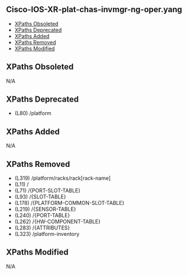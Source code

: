 ## Cisco-IOS-XR-plat-chas-invmgr-ng-oper.yang

- [XPaths Obsoleted](#xpaths-obsoleted)
- [XPaths Deprecated](#xpaths-deprecated)
- [XPaths Added](#xpaths-added)
- [XPaths Removed](#xpaths-removed)
- [XPaths Modified](#xpaths-modified)

## XPaths Obsoleted

N/A

## XPaths Deprecated

- (L80)	/platform

## XPaths Added

N/A

## XPaths Removed

- (L319)	/platform/racks/rack[rack-name]
- (L11)	/
- (L71)	/{PORT-SLOT-TABLE}
- (L93)	/{SLOT-TABLE}
- (L178)	/{PLATFORM-COMMON-SLOT-TABLE}
- (L219)	/{SENSOR-TABLE}
- (L240)	/{PORT-TABLE}
- (L262)	/{HW-COMPONENT-TABLE}
- (L283)	/{ATTRIBUTES}
- (L323)	/platform-inventory

## XPaths Modified

N/A

